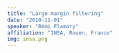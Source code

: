 ```yaml
---
title: "Large margin filtering"
date: "2010-11-01"
speaker: "Rémi Flamary"
affiliation: "INSA, Rouen, France"
img: insa.png
---
```

